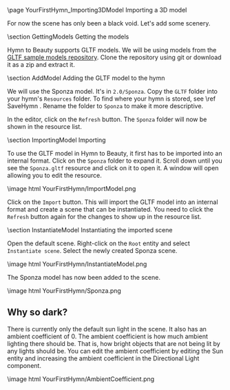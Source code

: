 \page YourFirstHymn_Importing3DModel Importing a 3D model

For now the scene has only been a black void. Let's add some scenery.

\section GettingModels Getting the models

Hymn to Beauty supports GLTF models. We will be using models from the [GLTF sample models repository](https://github.com/KhronosGroup/glTF-Sample-Models). Clone the repository using git or download it as a zip and extract it.

\section AddModel Adding the GLTF model to the hymn

We will use the Sponza model. It's in `2.0/Sponza`. Copy the `GLTF` folder into your hymn's `Resources` folder. To find where your hymn is stored, see \ref SaveHymn . Rename the folder to `Sponza` to make it more descriptive.

In the editor, click on the `Refresh` button. The `Sponza` folder will now be shown in the resource list.

\section ImportingModel Importing

To use the GLTF model in Hymn to Beauty, it first has to be imported into an internal format. Click on the `Sponza` folder to expand it. Scroll down until you see the `Sponza.gltf` resource and click on it to open it. A window will open allowing you to edit the resource.

\image html YourFirstHymn/ImportModel.png

Click on the `Import` button. This will import the GLTF model into an internal format and create a scene that can be instantiated. You need to click the `Refresh` button again for the changes to show up in the resource list.

\section InstantiateModel Instantiating the imported scene

Open the default scene. Right-click on the `Root` entity and select `Instantiate scene`. Select the newly created Sponza scene.

\image html YourFirstHymn/InstantiateModel.png

The Sponza model has now been added to the scene.

\image html YourFirstHymn/Sponza.png

## Why so dark?

There is currently only the default sun light in the scene. It also has an ambient coefficient of 0. The ambient coefficient is how much ambient lighting there should be. That is, how bright objects that are not being lit by any lights should be. You can edit the ambient coefficient by editing the Sun entity and increasing the ambient coefficient in the Directional Light component.

\image html YourFirstHymn/AmbientCoefficient.png
